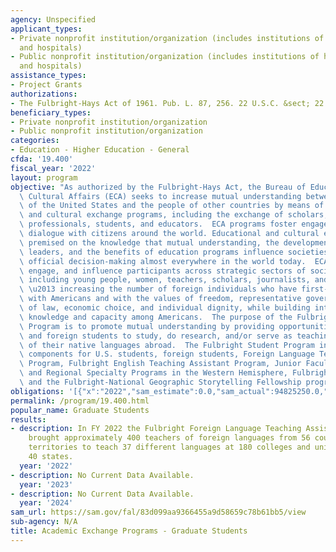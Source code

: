 ```yaml
---
agency: Unspecified
applicant_types:
- Private nonprofit institution/organization (includes institutions of higher education
  and hospitals)
- Public nonprofit institution/organization (includes institutions of higher education
  and hospitals)
assistance_types:
- Project Grants
authorizations:
- The Fulbright-Hays Act of 1961. Pub. L. 87, 256. 22 U.S.C. &sect; 22.
beneficiary_types:
- Private nonprofit institution/organization
- Public nonprofit institution/organization
categories:
- Education - Higher Education - General
cfda: '19.400'
fiscal_year: '2022'
layout: program
objective: "As authorized by the Fulbright-Hays Act, the Bureau of Educational and\
  \ Cultural Affairs (ECA) seeks to increase mutual understanding between the people\
  \ of the United States and the people of other countries by means of educational\
  \ and cultural exchange programs, including the exchange of scholars, researchers,\
  \ professionals, students, and educators.  ECA programs foster engagement and encourage\
  \ dialogue with citizens around the world. Educational and cultural engagement is\
  \ premised on the knowledge that mutual understanding, the development of future\
  \ leaders, and the benefits of education programs influence societies and affect\
  \ official decision-making almost everywhere in the world today.  ECA programs inform,\
  \ engage, and influence participants across strategic sectors of society \u2013\
  \ including young people, women, teachers, scholars, journalists, and other professionals\
  \ \u2013 increasing the number of foreign individuals who have first-hand experience\
  \ with Americans and with the values of freedom, representative government, rule\
  \ of law, economic choice, and individual dignity, while building international\
  \ knowledge and capacity among Americans.  The purpose of the Fulbright Student\
  \ Program is to promote mutual understanding by providing opportunities for American\
  \ and foreign students to study, do research, and/or serve as teaching assistants\
  \ of their native languages abroad.  The Fulbright Student Program includes program\
  \ components for U.S. students, foreign students, Foreign Language Teaching Assistant\
  \ Program, Fulbright English Teaching Assistant Program, Junior Faculty Development\
  \ and Regional Specialty Programs in the Western Hemisphere, Fulbright-Fogarty Fellows,\
  \ and the Fulbright-National Geographic Storytelling Fellowship program."
obligations: '[{"x":"2022","sam_estimate":0.0,"sam_actual":94825250.0,"usa_spending_actual":93675117.68},{"x":"2023","sam_estimate":94825250.0,"sam_actual":0.0,"usa_spending_actual":73759693.54},{"x":"2024","sam_estimate":94825250.0,"sam_actual":0.0,"usa_spending_actual":0.0}]'
permalink: /program/19.400.html
popular_name: Graduate Students
results:
- description: In FY 2022 the Fulbright Foreign Language Teaching Assistant Program
    brought approximately 400 teachers of foreign languages from 56 countries and
    territories to teach 37 different languages at 180 colleges and universities in
    40 states.
  year: '2022'
- description: No Current Data Available.
  year: '2023'
- description: No Current Data Available.
  year: '2024'
sam_url: https://sam.gov/fal/83d099aa9366455a9d58659c78b61bb5/view
sub-agency: N/A
title: Academic Exchange Programs - Graduate Students
---
```

